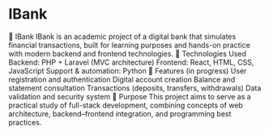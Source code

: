 # IBank
 🏦 IBank  IBank is an academic project of a digital bank that simulates financial transactions, built for learning purposes and hands-on practice with modern backend and frontend technologies.  🚀 Technologies Used  Backend: PHP + Laravel (MVC architecture)  Frontend: React, HTML, CSS, JavaScript  Support & automation: Python  📌 Features (in progress)  User registration and authentication  Digital account creation  Balance and statement consultation  Transactions (deposits, transfers, withdrawals)  Data validation and security system  🎯 Purpose  This project aims to serve as a practical study of full-stack development, combining concepts of web architecture, backend–frontend integration, and programming best practices.
